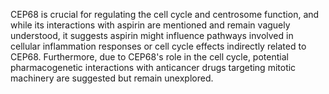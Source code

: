 CEP68 is crucial for regulating the cell cycle and centrosome function, and while its interactions with aspirin are mentioned and remain vaguely understood, it suggests aspirin might influence pathways involved in cellular inflammation responses or cell cycle effects indirectly related to CEP68. Furthermore, due to CEP68's role in the cell cycle, potential pharmacogenetic interactions with anticancer drugs targeting mitotic machinery are suggested but remain unexplored.